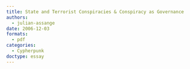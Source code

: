 ```yaml
---
title: State and Terrorist Conspiracies & Conspiracy as Governance
authors:
  - julian-assange
date: 2006-12-03
formats:
  - pdf
categories:
  - Cypherpunk
doctype: essay
---
```

